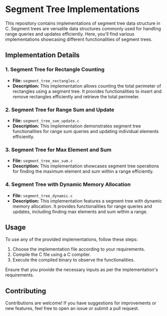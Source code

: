 # Segment Tree Implementations

This repository contains implementations of segment tree data structure in C. Segment trees are versatile data structures commonly used for handling range queries and updates efficiently. Here, you'll find various implementations showcasing different functionalities of segment trees.

## Implementation Details

### 1. Segment Tree for Rectangle Counting

- **File:** `segment_tree_rectangles.c`
- **Description:** This implementation allows counting the total perimeter of rectangles using a segment tree. It provides functionalities to insert and remove rectangles efficiently and retrieve the total perimeter.

### 2. Segment Tree for Range Sum and Update

- **File:** `segment_tree_sum_update.c`
- **Description:** This implementation demonstrates segment tree functionalities for range sum queries and updating individual elements efficiently.

### 3. Segment Tree for Max Element and Sum

- **File:** `segment_tree_max_sum.c`
- **Description:** This implementation showcases segment tree operations for finding the maximum element and sum within a range efficiently.

### 4. Segment Tree with Dynamic Memory Allocation

- **File:** `segment_tree_dynamic.c`
- **Description:** This implementation features a segment tree with dynamic memory allocation. It provides functionalities for range queries and updates, including finding max elements and sum within a range.

## Usage

To use any of the provided implementations, follow these steps:

1. Choose the implementation file according to your requirements.
2. Compile the C file using a C compiler.
3. Execute the compiled binary to observe the functionalities.

Ensure that you provide the necessary inputs as per the implementation's requirements.

## Contributing

Contributions are welcome! If you have suggestions for improvements or new features, feel free to open an issue or submit a pull request.


